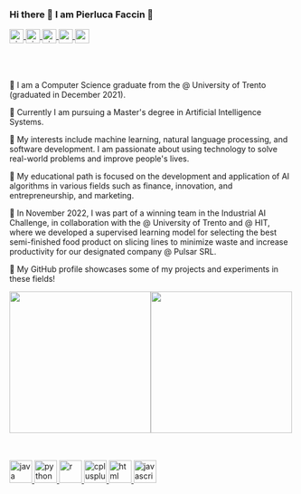 ### Hi there 👋 I am Pierluca Faccin :eyes:
<a href="https://github.com/pierlucafaccin">
  <img align="center" alt="pierlucafaccin's Github" height="25px" src="https://img.shields.io/badge/GitHub-100000?style=for-the-badge&logo=github&logoColor=white" />
</a>
<a href="https://instagram.com/pierlucafaccin/">
  <img align="center" alt="pierlucafaccin's Instagram" height="25px" src="https://img.shields.io/badge/Instagram-E4405F?style=for-the-badge&logo=instagram&logoColor=white" />
</a>
<a href="https://facebook.com/pierlucafaccin/">
  <img align="center" alt="pierlucafaccin's Facebook" height="25px" src="https://img.shields.io/badge/Facebook-1877F2?style=for-the-badge&logo=facebook&logoColor=white" />
</a>
<a href="https://support.apple.com/macos">
  <img align="center" height="25px" src="https://img.shields.io/badge/mac%20os-000000?style=for-the-badge&logo=apple&logoColor=white" />
</a>
<a href="https://www.apple.com">
  <img align="center" height="25px" src="https://img.shields.io/badge/iOS-000000?style=for-the-badge&logo=ios&logoColor=white" />
</a>
<br/>
<br/>
<br/>
<br/>

:green_book: I am a Computer Science graduate from the @ University of Trento (graduated in December 2021).

:closed_book: Currently I am pursuing a Master's degree in Artificial Intelligence Systems. 

:orange_book: My interests include machine learning, natural language processing, and software development. I am passionate about using technology to solve real-world problems and improve people's lives. 

:notebook: My educational path is focused on the development and application of AI algorithms in various fields such as finance, innovation, and entrepreneurship, and marketing. 

:notebook_with_decorative_cover: In November 2022, I was part of a winning team in the Industrial AI Challenge, in collaboration with the @ University of Trento and @ HIT, where we developed a supervised learning model for selecting the best semi-finished food product on slicing lines to minimize waste and increase productivity for our designated company @ Pulsar SRL. 

:blue_book: My GitHub profile showcases some of my projects and experiments in these fields!

<div style="display: flex;">
  <img src="https://github-readme-stats.vercel.app/api?username=pierlucafaccin&show_icons=true&theme=dark" height=250px>
  <img src="https://github-readme-stats.vercel.app/api/top-langs/?username=pierlucafaccin&layout=compact&theme=dark" height=250px>
</div>

<br/>
<br/>

<p align="left">
  <a href="https://www.java.com/it/" target="_blank" rel="noreferrer"><img src="https://img.shields.io/badge/Java-ED8B00?style=for-the-badge&logo=java&logoColor=white" alt="java" height="40px"/>
  </a>
  <a href="https://www.python.org" target="_blank" rel="noreferrer"><img src="https://img.shields.io/badge/Python-3776AB?style=for-the-badge&logo=python&logoColor=white" alt="python" height="40px"/>
  </a>
  <a href="https://www.r-project.org" target="_blank" rel="noreferrer"><img src="https://img.shields.io/badge/R-276DC3?style=for-the-badge&logo=r&logoColor=white" alt="r" height="40px"/>
  </a>
    <a href="https://cplusplus.com" target="_blank" rel="noreferrer"><img src="https://img.shields.io/badge/C%2B%2B-00599C?style=for-the-badge&logo=c%2B%2B&logoColor=white" alt="cplusplus" height="40px"/>
  </a>
    <a href="https://html.com" target="_blank" rel="noreferrer"><img src="https://img.shields.io/badge/HTML-239120?style=for-the-badge&logo=html5&logoColor=white" alt="html" height="40px"/>
    <a href="https://www.javascript.com" target="_blank" rel="noreferrer"><img src="https://img.shields.io/badge/JavaScript-323330?style=for-the-badge&logo=javascript&logoColor=F7DF1E" alt="javascript" height="40px"/>
  </a>
</p>
